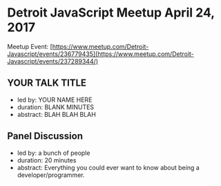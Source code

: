 # Detroit JavaScript Meetup April 24, 2017

Meetup Event: [https://www.meetup.com/Detroit-Javascript/events/236779435](https://www.meetup.com/Detroit-Javascript/events/237289344/)

## YOUR TALK TITLE
* led by: YOUR NAME HERE
* duration: BLANK MINUTES
* abstract: BLAH BLAH BLAH


## Panel Discussion
* led by: a bunch of people
* duration: 20 minutes
* abstract: Everything you could ever want to know about being a developer/programmer. 
